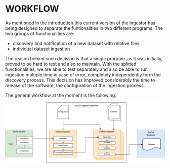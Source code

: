 # WORKFLOW

As mentioned in the introduction this current version of the ingestor has being designed to separate the funtionalities in two different programs.
The two groups of functionalities are:
- discovery and notification of a new dataset with relative files
- individual dataset ingestion

The reason behind such decision is that a single program ,as it was initially, proved to be hard to test and also to maintain. With the splitted functionalities, we are able to test separately and also be able to run ingestion multiple time in case of error, completely independently form the discovery process.
This decision has improved considerably the time to release of the software, the configuration of the ingestion process.

The general workflow at the moment is the following:

![SciCat ingestor workflow](./scicat_ingestor_workflow_1.png)


